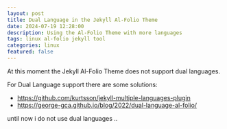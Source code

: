 ```yaml
---
layout: post
title: Dual Language in the Jekyll Al-Folio Theme
date: 2024-07-19 12:28:00
description: Using the Al-Folio Theme with more languages
tags: linux al-folio jekyll tool
categories: linux
featured: false
---
```


At this moment the Jekyll Al-Folio Theme does not support dual languages. 

For Dual Language support there are some solutions:
- <a href="https://github.com/kurtsson/jekyll-multiple-languages-plugin">https://github.com/kurtsson/jekyll-multiple-languages-plugin</a>
- <a href="https://george-gca.github.io/blog/2022/dual-language-al-folio/">https://george-gca.github.io/blog/2022/dual-language-al-folio/</a>

until now i do not use dual languages ..



